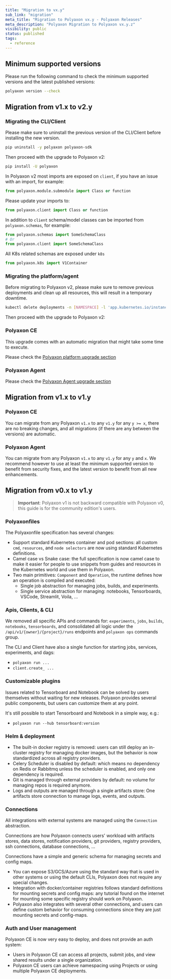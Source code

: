 ```yaml
---
title: "Migration to vx.y"
sub_link: "migration"
meta_title: "Migration to Polyaxon vx.y - Polyaxon Releases"
meta_description: "Polyaxon Migration to Polyaxon vx.y.z"
visibility: public
status: published
tags:
  - reference
---
```


## Minimum supported versions

Please run the following command to check the minimum supported versions and the latest published versions:

```bash
polyaxon version --check
```

## Migration from v1.x to v2.y

### Migrating the CLI/Client

Please make sure to uninstall the previous version of the CLI/Client before installing the new version.

```bash
pip uninstall -y polyaxon polyaxon-sdk
```

Then proceed with the upgrade to Polyaxon v2:

```bash
pip install -U polyaxon
```

In Polyaxon v2 most imports are exposed on `client`, if you have an issue with an import, for example:

```python
from polyaxon.module.submodule import Class or function
```

Please update your imports to:

```python
from polyaxon.client import Class or function
```

In addition to `client` schema/model classes can be imported from `polyaxon.schemas`, for example:

```python
from polyaxon.schemas import SomeSchemaClass
# Or
from polyaxon.client import SomeSchemaClass
```

All K8s related schemas are exposed under `k8s`

```python
from polyaxon.k8s import V1Container
```

### Migrating the platform/agent

Before migrating to Polyaxon v2, please make sure to remove previous deployments and clean up all resources, this will result in a temporary downtime.

```bash
kubectl delete deployments -n [NAMESPACE] -l 'app.kubernetes.io/instance=polyaxon-1.20.0,app.kubernetes.io/part-of=polyaxon-core,app.kubernetes.io/managed-by=Helm'
```

Then proceed with the upgrade to Polyaxon v2:

### Polyaxon CE

This upgrade comes with an automatic migration that might take some time to execute.

Please check the [Polyaxon platform upgrade section](/docs/setup/platform/#upgrade-polyaxon)

### Polyaxon Agent

Please check the [Polyaxon Agent upgrade section](/docs/setup/agent/#upgrade-polyaxon-agent)

## Migration from v1.x to v1.y

### Polyaxon CE

You can migrate from any Polyaxon `v1.x` to any `v1.y` for any `y >= x`, there are no breaking changes, and all migrations (if there are any between the versions) are automatic.

### Polyaxon Agent

You can migrate from any Polyaxon `v1.x` to any `v1.y` for any `y` and `x`.
We recommend however to use at least the minimum supported version to benefit from security fixes, and the latest version to benefit from all new enhancements.

## Migration from v0.x to v1.y

> **Important**: Polyaxon v1 is not backward compatible with Polyaxon v0, this guide is for the community edition's users.

### Polyaxonfiles

The Polyaxonfile specification has several changes:
 * Support standard Kubernetes container and pod sections: all custom `cmd`, `resources`, and `node selectors` are now using standard Kubernetes definitions.
 * Camel case vs Snake case: the full specification is now camel case to make it easier for people to use snippets from guides and resources in the Kubernetes world and use them in Polyaxon.
 * Two main primitives: `Component` and `Operation`, the runtime defines how an operation is compiled and executed:
   * Single job abstraction for managing jobs, builds, and experiments.
   * Single service abstraction for managing: notebooks, Tensorboards, VSCode, Streamlit, Voila, ...

### Apis, Clients, & CLI

We removed all specific APIs and commands for: `experiments`, `jobs`, `builds`, `notebooks`, `tensorboards`,
and consolidated all logic under the `/api/v1/{owner}/{project}/runs` endpoints and `polyaxon ops` commands group.

The CLI and Client have also a single function for starting jobs, services, experiments, and dags:
 * `polyaxon run ...`
 * `client.create_ ...`

### Customizable plugins

Issues related to Tensorboard and Notebook can be solved by users themselves without waiting for new releases. Polyaxon provides several public components,
but users can customize them at any point.

It's still possible to start Tensorboard and Notebook in a simple way, e.g.:

 * `polyaxon run --hub tensorboard:version`

### Helm & deployment

 * The built-in docker registry is removed: users can still deploy an in-cluster registry for managing docker images,
   but the behavior is now standardized across all registry providers.
 * Celery Scheduler is disabled by default: which means no dependency on Redis or Rabbitmq unless the scheduler is enabled, and only one dependency is required.
 * Git is managed through external providers by default: no volume for managing repos is required anymore.
 * Logs and outputs are managed through a single artifacts store: One artifacts store connection to manage logs, events, and outputs.

### Connections

All integrations with external systems are managed using the `Connection` abstraction.

Connections are how Polyaxon connects users' workload with artifacts stores, data stores,
notification providers, git providers, registry providers, ssh connections, database connections, ...

Connections have a simple and generic schema for managing secrets and config maps.

 * You can expose S3/GCS/Azure using the standard way that is used in other systems or using the default CLIs, Polyaxon does not require any special changes.
 * Integration with docker/container registries follows standard definitions for mounting secrets and config maps: any tutorial found on the internet for mounting some specific registry should work on Polyaxon.
 * Polyaxon also integrates with several other connections, and users can define custom behavior for consuming connections since they are just mounting secrets and config-maps.

### Auth and User management

Polyaxon CE is now very easy to deploy, and does not provide an auth system:
 * Users in Polyaxon CE can access all projects, submit jobs, and view shared results under a single organization.
 * Polyaxon CE users can achieve namespacing using Projects or using multiple Polyaxon CE deployments.
